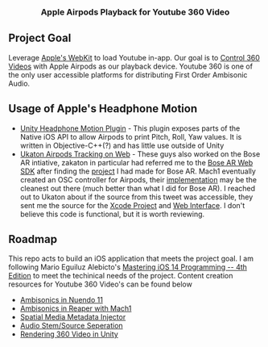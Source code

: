 <p align="center">
  <h3 align="center">Apple Airpods Playback for Youtube 360 Video</h3>

<!-- Project Goal -->
## Project Goal

Leverage [Apple's WebKit](https://developer.apple.com/documentation/webkit/wkwebview) to load Youtube in-app. Our goal is to [Control 360 Videos](https://developers.google.com/youtube/iframe_api_reference#Example_Control_Spherical_Videos) with Apple Airpods as our playback device. Youtube 360 is one of the only user accessible platforms for distributing First Order Ambisonic Audio. 

<!-- GETTING STARTED -->
## Usage of Apple's Headphone Motion

* [Unity Headphone Motion Plugin](https://github.com/anastasiadevana/HeadphoneMotion) - This plugin exposes parts of the Native iOS API to allow Airpods to print Pitch, Roll, Yaw values. It is written in Objective-C++(?) and has little use outside of Unity
* [Ukaton Airpods Tracking on Web](https://twitter.com/ConcreteSciFi/status/1310451660842385411) - These guys also worked on the Bose AR intiative, zakaton in particular had referred me to the [Bose AR Web SDK](https://github.com/zakaton/Bose-Frames-Web-SDK) after finding the [project](https://github.com/AldenBraverman/BoseAR-Mach1-Plugin-Control) I had made for Bose AR. Mach1 eventually created an OSC controller for Airpods, their [implementation](https://github.com/Mach1Studios/M1-AirPodOSC) may be the cleanest out there (much better than what I did for Bose AR). I reached out to Ukaton about if the source from this tweet was accessible, they sent me the source for the [Xcode Project](https://github.com/Ukaton-Inc/WebKit-Pro) and [Web Interface](https://glitch.com/edit/#!/webkit-pro?path=README.md%3A1%3A0). I don't believe this code is functional, but it is worth reviewing.

<!-- ROADMAP -->
## Roadmap
This repo acts to build an iOS application that meets the project goal. I am following Mario Eguiluz Alebicto's [Mastering iOS 14 Programming -- 4th Edition](https://www.dropbox.com/sh/ix7jyvwvjgwmgjl/AACWX7p2cOMt9biYZYuuXVvha?dl=0) to meet the techinical needs of the project. Content creation resources for Youtube 360 Video's can be found below
* [Ambisonics in Nuendo 11](https://www.youtube.com/watch?v=-PRjLar7lyw)
* [Ambisonics in Reaper with Mach1](https://www.youtube.com/watch?v=vIpPwKCZpbo)
* [Spatial Media Metadata Injector](https://github.com/google/spatial-media/releases)
* [Audio Stem/Source Seperation](https://github.com/deezer/spleeter)
* [Rendering 360 Video in Unity](https://www.alanzucconi.com/2020/05/19/360-video-unity/)



